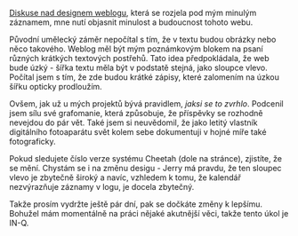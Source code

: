 <!-- dcterms:identifier = riderweblog#26 -->
<!-- dcterms:title = Nový design bude! -->
<!-- np9:categoryId = 2 -->
<!-- x4w:category = Lidé a jiná zvěř -->
<!-- np9:authorId = 1 -->
<!-- np9:authorEmail = michal.valasek@altairis.cz -->
<!-- dcterms:creator = Michal Altair Valášek -->
<!-- dcterms:created = 2003-03-19T15:34:59+01:00 -->
<!-- dcterms:date = 2003-03-19T15:34:59+01:00 -->

[Diskuse nad designem weblogu](http://weblog.rider.cz/CommentList.aspx?day=20030317), která se rozjela pod mým minulým záznamem, mne nutí objasnit minulost a budoucnost tohoto webu.

Původní umělecký záměr nepočítal s tím, že v textu budou obrázky nebo něco takového. Weblog měl být mým poznámkovým blokem na psaní různých krátkých textových postřehů. Tato idea předpokládala, že web bude úzký - šířka textu měla být v podstatě stejná, jako sloupce vlevo. Počítal jsem s tím, že zde budou krátké zápisy, které zalomením na úzkou šířku opticky prodloužím.

Ovšem, jak už u mých projektů bývá pravidlem, *jaksi se to zvrhlo*. Podcenil jsem sílu své grafomanie, která způsobuje, že příspěvky se rozhodně nevejdou do pár vět. Také jsem si neuvědomil, že jako letitý vlastník digitálního fotoaparátu svět kolem sebe dokumentuji v hojné míře také fotograficky.

Pokud sledujete číslo verze systému Cheetah (dole na stránce), zjistíte, že se mění. Chystám se i na změnu desigu - Jerry má pravdu, že ten sloupec vlevo je zbytečně široký a navíc, vzhledem k tomu, že kalendář nezvýrazňuje záznamy v logu, je docela zbytečný.

Takže prosím vydržte ještě pár dní, pak se dočkáte změny k lepšímu. Bohužel mám momentálně na práci nějaké akutnější věci, takže tento úkol je IN-Q.